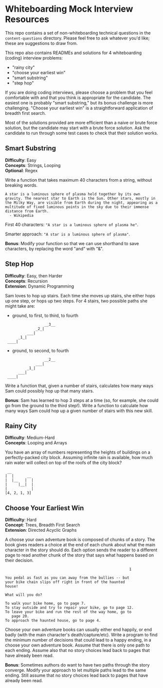 # Whiteboarding Mock Interview Resources

This repo contains a set of non-whiteboarding technical questions in the `content-questions` directory. Please feel free to ask whatever you'd like; these are suggestions to draw from.

This repo also contains READMEs and solutions for 4 whiteboarding (coding) interview problems:
 - "rainy city"   
 - "choose your earliest win"   
 - "smart substring"   
 - "step hop" 

If you are doing coding interviews, please choose a problem that you feel comfortable with and that you think is appropriate for the candidate. The easiest one is probably "smart substring," but its bonus challenge is more challenging.  "Choose your earliest win" is a straightforward application of breadth first search. 

Most of the solutions provided are more efficient than a naive or brute force solution, but the candidate may start with a brute force solution. Ask the candidate to run through some test cases to check that their solution works.


## Smart Substring

**Difficulty**: Easy   
**Concepts**: Strings, Looping   
**Optional**: Regex   

Write a function that takes maximum 40 characters from a string, without breaking words.  

```
A star is a luminous sphere of plasma held together by its own gravity. The nearest star to Earth is the Sun. Other stars, mostly in the Milky Way, are visible from Earth during the night, appearing as a multitude of fixed luminous points in the sky due to their immense distance from Earth.
  - Wikipedia
```
First 40 characters: `"A star is a luminous sphere of plasma he"`.

Smarter approach: `"A star is a luminous sphere of plasma"`.


**Bonus**: Modify your function so that we can use shorthand to save characters, by replacing the word "and" with "&".





## Step Hop

**Difficulty**: Easy, then Harder   
**Concepts**: Recursion   
**Extension**: Dynamic Programming  

Sam loves to hop up stairs. Each time she moves up stairs, she either hops up one step, or hops up two steps.  For 4 stairs, two possible paths she might take are:


* ground, to first, to third, to fourth
```
                  __3__
              _2_|
          ___|
      _1_|
 ____|
```

* ground, to second, to fourth
```
                  __2__
              ___|
          _1_|
      ___|
 ____|
```

Write a function that, given a number of stairs, calculates how many ways Sam could possibly hop up that many stairs. 



**Bonus**: Sam has learned to hop 3 steps at a time (so, for example, she could go from the ground to the third step!).  Write a function to calculate how many ways Sam could hop up a given number of stairs with this new skill.




## Rainy City

**Difficulty**: Medium-Hard    
**Concepts**: Looping and Arrays

You have an array of numbers representing the heights of buildings on a perfectly-packed city block.  Assuming infinite rain is available, how much rain water will collect on top of the roofs of the city block?

```
 __
|  |      __
|  |__   |  |
|     |__|  |
|           |
[4, 2, 1, 3]
```






## Choose Your Earliest Win

**Difficulty**: Hard    
**Concept**: Trees, Breadth First Search     
**Extension**: Directed Acyclic Graphs   

A choose your own adventure book is composed of chunks of a story.   The book gives readers a choice at the end of each chunk about what the main character in the story should do.  Each option sends the reader to a different page to read another chunk of the story that says what happens based on their decision.

```
                                                         1
                                                         
You pedal as fast as you can away from the bullies -- but
your bike chain slips off right in front of the haunted 
house!

What will you do?

To walk your bike home, go to page 7.
To stay outside and try to repair your bike, go to page 12.
To leave your bike and run the rest of the way home, go to 
   page 20.
To approach the haunted house, go to page 4.
```

Choose your own adventure books can usually either end happily, or end badly (with the main character's death/capture/etc).  Write a program to find the minimum number of decisions that could lead to a happy ending, in a choose your own adventure book. Assume that there is only one path to each ending.  Assume also that no story choices lead back to pages that have already been read.



**Bonus**: Sometimes authors do want to have two paths through the story converge. Modify your approach to let multiple paths lead to the same ending. Still assume that no story choices lead back to pages that have already been read.
